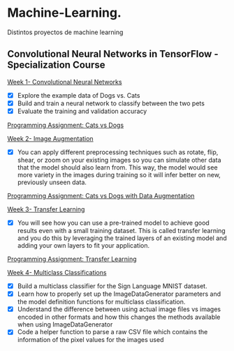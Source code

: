 # Machine-Learning.

Distintos proyectos de machine learning

## Convolutional Neural Networks in TensorFlow - Specialization Course

[ Week 1- Convolutional Neural Networks](https://github.com/StephanyBogoya/Machine-Learning/blob/main/C2_W1_Lab_1_cats_vs_dogs.ipynb)
- [x] Explore the example data of Dogs vs. Cats
- [x] Build and train a neural network to classify between the two pets
- [x] Evaluate the training and validation accuracy
      
[Programming Assignment: Cats vs Dogs](https://github.com/StephanyBogoya/Machine-Learning/blob/main/C2W1_Assignment.ipynb)

[ Week 2- Image Augmentation](https://github.com/StephanyBogoya/Machine-Learning/blob/main/C2_W2_Lab_1_cats_v_dogs_augmentation.ipynb)

- [x]  You can apply different preprocessing techniques such as rotate, flip, shear, or zoom on your existing images so you can simulate other data that the model should also learn from. This way, the model would see more variety in the images during training so it will infer better on new, previously unseen data.


[Programming Assignment: Cats vs Dogs with Data Augmentation](https://github.com/StephanyBogoya/Machine-Learning/blob/main/C2W2_Assignment.ipynb)

[ Week 3- Transfer Learning](https://github.com/StephanyBogoya/Machine-Learning/blob/main/C2_W3_Lab_1_transfer_learning.ipynb)

- [x] You will see how you can use a pre-trained model to achieve good results even with a small training dataset. This is called transfer learning and you do this by leveraging the trained layers of an existing model and adding your own layers to fit your application.

[Programming Assignment: Transfer Learning](https://github.com/StephanyBogoya/Machine-Learning/blob/main/C2W3_Assignment.ipynb)

[ Week 4- Multiclass Classifications](https://github.com/StephanyBogoya/Machine-Learning/blob/main/C2_W4_Lab_1_multi_class_classifier.ipynb)

- [x] Build a multiclass classifier for the Sign Language MNIST dataset.
- [x] Learn how to properly set up the ImageDataGenerator parameters and the model definition functions for multiclass classification.
- [x] Understand the difference between using actual image files vs images encoded in other formats and how this changes the methods available when using ImageDataGenerator
- [x] Code a helper function to parse a raw CSV file which contains the information of the pixel values for the images used
